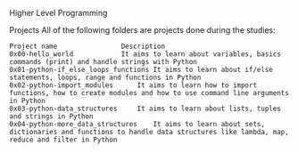  Higher Level Programming

Projects
All of the following folders are projects done during the studies:

	Project name				Description
	0x00-hello_world			It aims to learn about variables, basics commands (print) and handle strings with Python
	0x01-python-if_else_loops_functions	It aims to learn about if/else statements, loops, range and functions in Python
	0x02-python-import_modules		It aims to learn how to import functions, how to create modules and how to use command line arguments in Python
	0x03-python-data_structures		It aims to learn about lists, tuples and strings in Python
	0x04-python-more_data_structures	It aims to learn about sets, dictionaries and functions to handle data structures like lambda, map, reduce and filter in Python
